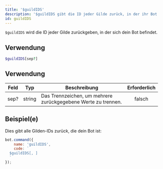 ```yaml
---
title: '$guildIDS'
description: '$guildIDS gibt die ID jeder Gilde zurück, in der ihr Bot sitzt.'
id: guildIDS
---
```


`$guildIDS` wird die ID jeder Gilde zurückgeben, in der sich dein Bot befindet.

## Verwendung

```php
$guildIDS[sep?]
```

## Verwendung

| Feld | Typ    | Beschreibung                                                  | Erforderlich |
| ---- | ------ | ------------------------------------------------------------- |:------------:|
| sep? | string | Das Trennzeichen, um mehrere zurückgegebene Werte zu trennen. |    falsch    |

## Beispiel(e)

Dies gibt alle Gilden-IDs zurück, die dein Bot ist:

```javascript
bot.command({
    name: 'guildIDS',
    code: `
  $guildIDS[, ]
  `
});
```
